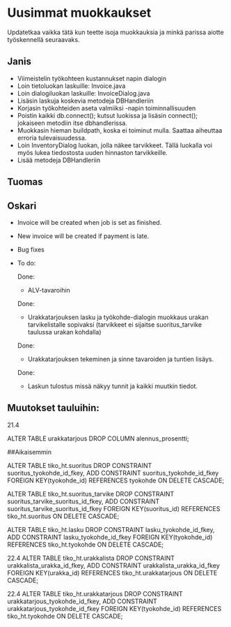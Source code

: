 ﻿# Uusimmat muokkaukset

Updatetkaa vaikka tätä kun teette isoja muokkauksia ja minkä parissa aiotte työskennellä seuraavaks.

## Janis
- Viimeistelin työkohteen kustannukset napin dialogin
- Loin tietoluokan laskuille: Invoice.java
- Loin dialogiluokan laskuille: InvoiceDialog.java
- Lisäsin laskuja koskevia metodeja DBHandleriin
- Korjasin työkohteiden aseta valmiiksi -napin toiminnallisuuden
- Poistin kaikki db.connect(); kutsut luokissa ja lisäsin connect(); jokaiseen metodiin itse dbhandlerissa.
- Muokkasin hieman buildpath, koska ei toiminut mulla. Saattaa aiheuttaa erroria tulevaisuudessa.
- Loin InventoryDialog luokan, jolla näkee tarvikkeet. Tällä luokalla voi myös lukea tiedostosta uuden hinnaston tarvikkeille.
- Lisää metodeja DBHandleriin
## Tuomas


## Oskari
- Invoice will be created when job is set as finished.
- New invoice will be created if payment is late.
- Bug fixes

- To do:
  
  Done:
  - ALV-tavaroihin
  
  
  Done:
  - Urakkatarjouksen lasku ja työkohde-dialogin muokkaus urakan tarvikelistalle sopivaksi (tarvikkeet ei sijaitse suoritus_tarvike    taulussa urakan kohdalla)
  
   Done:
   - Urakkatarjouksen tekeminen ja sinne tavaroiden ja tuntien lisäys.
   
   Done:
   - Laskun tulostus missä näkyy tunnit ja kaikki muutkin tiedot.
   

   
Muutokset tauluihin:
---------------------
21.4

ALTER TABLE urakkatarjous DROP COLUMN alennus_prosentti;


##Aikaisemmin

ALTER TABLE tiko_ht.suoritus DROP CONSTRAINT suoritus_tyokohde_id_fkey, ADD CONSTRAINT suoritus_tyokohde_id_fkey FOREIGN KEY(tyokohde_id) REFERENCES tyokohde ON DELETE CASCADE;

ALTER TABLE tiko_ht.suoritus_tarvike DROP CONSTRAINT suoritus_tarvike_suoritus_id_fkey, ADD CONSTRAINT suoritus_tarvike_suoritus_id_fkey FOREIGN KEY(suoritus_id) REFERENCES tiko_ht.suoritus ON DELETE CASCADE;

ALTER TABLE tiko_ht.lasku DROP CONSTRAINT lasku_tyokohde_id_fkey, ADD CONSTRAINT lasku_tyokohde_id_fkey FOREIGN KEY(tyokohde_id) REFERENCES tiko_ht.tyokohde ON DELETE CASCADE;


22.4
ALTER TABLE tiko_ht.urakkalista 
DROP CONSTRAINT urakkalista_urakka_id_fkey, 
ADD CONSTRAINT urakkalista_urakka_id_fkey 
FOREIGN KEY(urakka_id) 
REFERENCES tiko_ht.urakkatarjous ON DELETE CASCADE;

22.4
ALTER TABLE tiko_ht.urakkatarjous DROP CONSTRAINT urakkatarjous_tyokohde_id_fkey, 
ADD CONSTRAINT urakkatarjous_tyokohde_id_fkey FOREIGN KEY(tyokohde_id) 
REFERENCES tiko_ht.tyokohde ON DELETE CASCADE;

